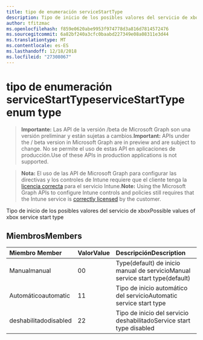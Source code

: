 ```yaml
---
title: tipo de enumeración serviceStartType
description: Tipo de inicio de los posibles valores del servicio de xbox
author: tfitzmac
ms.openlocfilehash: f859e0620abe9953f974778d3a816d7814572476
ms.sourcegitcommit: 6a82bf240a3cfc0baabd227349e08a08311e3d44
ms.translationtype: MT
ms.contentlocale: es-ES
ms.lasthandoff: 12/18/2018
ms.locfileid: "27308067"
---
```

# <a name="servicestarttype-enum-type"></a><span data-ttu-id="5d532-103">tipo de enumeración serviceStartType</span><span class="sxs-lookup"><span data-stu-id="5d532-103">serviceStartType enum type</span></span>

> <span data-ttu-id="5d532-104">**Importante:** Las API de la versión /beta de Microsoft Graph son una versión preliminar y están sujetas a cambios.</span><span class="sxs-lookup"><span data-stu-id="5d532-104">**Important:** APIs under the / beta version in Microsoft Graph are in preview and are subject to change.</span></span> <span data-ttu-id="5d532-105">No se permite el uso de estas API en aplicaciones de producción.</span><span class="sxs-lookup"><span data-stu-id="5d532-105">Use of these APIs in production applications is not supported.</span></span>

> <span data-ttu-id="5d532-106">**Nota:** El uso de las API de Microsoft Graph para configurar las directivas y los controles de Intune requiere que el cliente tenga la [licencia correcta](https://go.microsoft.com/fwlink/?linkid=839381) para el servicio Intune.</span><span class="sxs-lookup"><span data-stu-id="5d532-106">**Note:** Using the Microsoft Graph APIs to configure Intune controls and policies still requires that the Intune service is [correctly licensed](https://go.microsoft.com/fwlink/?linkid=839381) by the customer.</span></span>

<span data-ttu-id="5d532-107">Tipo de inicio de los posibles valores del servicio de xbox</span><span class="sxs-lookup"><span data-stu-id="5d532-107">Possible values of xbox service start type</span></span>
## <a name="members"></a><span data-ttu-id="5d532-108">Miembros</span><span class="sxs-lookup"><span data-stu-id="5d532-108">Members</span></span>
|<span data-ttu-id="5d532-109">Miembro	</span><span class="sxs-lookup"><span data-stu-id="5d532-109">Member</span></span>|<span data-ttu-id="5d532-110">Valor</span><span class="sxs-lookup"><span data-stu-id="5d532-110">Value</span></span>|<span data-ttu-id="5d532-111">Descripción</span><span class="sxs-lookup"><span data-stu-id="5d532-111">Description</span></span>|
|:---|:---|:---|
|<span data-ttu-id="5d532-112">Manual</span><span class="sxs-lookup"><span data-stu-id="5d532-112">manual</span></span>|<span data-ttu-id="5d532-113">0</span><span class="sxs-lookup"><span data-stu-id="5d532-113">0</span></span>|<span data-ttu-id="5d532-114">Type(default) de inicio manual de servicio</span><span class="sxs-lookup"><span data-stu-id="5d532-114">Manual service start type(default)</span></span>|
|<span data-ttu-id="5d532-115">Automático</span><span class="sxs-lookup"><span data-stu-id="5d532-115">automatic</span></span>|<span data-ttu-id="5d532-116">1</span><span class="sxs-lookup"><span data-stu-id="5d532-116">1</span></span>|<span data-ttu-id="5d532-117">Tipo de inicio automático del servicio</span><span class="sxs-lookup"><span data-stu-id="5d532-117">Automatic service start type</span></span>|
|<span data-ttu-id="5d532-118">deshabilitado</span><span class="sxs-lookup"><span data-stu-id="5d532-118">disabled</span></span>|<span data-ttu-id="5d532-119">2</span><span class="sxs-lookup"><span data-stu-id="5d532-119">2</span></span>|<span data-ttu-id="5d532-120">Tipo de inicio del servicio deshabilitado</span><span class="sxs-lookup"><span data-stu-id="5d532-120">Service start type disabled</span></span>|





